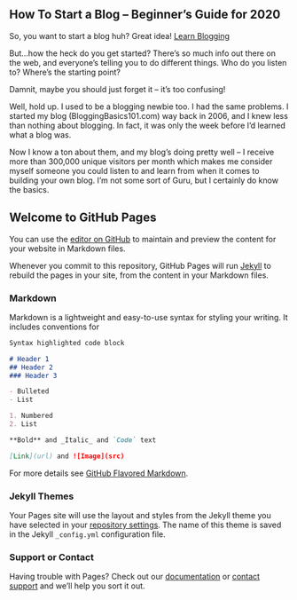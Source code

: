 ## How To Start a Blog – Beginner’s Guide for 2020

So, you want to start a blog huh? Great idea!
[Learn Blogging](https://kindlybeinformed.com/how-to-start-a-blog/)

But…how the heck do you get started? There’s so much info out there on the web, and everyone’s telling you to do different things. Who do you listen to? Where’s the starting point?

Damnit, maybe you should just forget it – it’s too confusing!

Well, hold up. I used to be a blogging newbie too. I had the same problems. I started my blog (BloggingBasics101.com) way back in 2006, and I knew less than nothing about blogging. In fact, it was only the week before I’d learned what a blog was.

Now I know a ton about them, and my blog’s doing pretty well – I receive more than 300,000 unique visitors per month which makes me consider myself someone you could listen to and learn from when it comes to building your own blog. I’m not some sort of Guru, but I certainly do know the basics.




## Welcome to GitHub Pages

You can use the [editor on GitHub](https://github.com/pinkysha/How-to-start-blogging/edit/master/README.md) to maintain and preview the content for your website in Markdown files.

Whenever you commit to this repository, GitHub Pages will run [Jekyll](https://jekyllrb.com/) to rebuild the pages in your site, from the content in your Markdown files.

### Markdown

Markdown is a lightweight and easy-to-use syntax for styling your writing. It includes conventions for

```markdown
Syntax highlighted code block

# Header 1
## Header 2
### Header 3

- Bulleted
- List

1. Numbered
2. List

**Bold** and _Italic_ and `Code` text

[Link](url) and ![Image](src)
```

For more details see [GitHub Flavored Markdown](https://guides.github.com/features/mastering-markdown/).

### Jekyll Themes

Your Pages site will use the layout and styles from the Jekyll theme you have selected in your [repository settings](https://github.com/pinkysha/How-to-start-blogging/settings). The name of this theme is saved in the Jekyll `_config.yml` configuration file.

### Support or Contact

Having trouble with Pages? Check out our [documentation](https://docs.github.com/categories/github-pages-basics/) or [contact support](https://github.com/contact) and we’ll help you sort it out.
